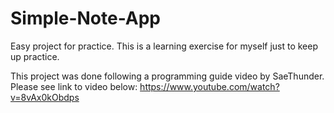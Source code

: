 # Simple-Note-App
Easy project for practice. This is a learning exercise for myself just to keep up practice.

This project was done following a programming guide video by SaeThunder. Please see link to video below:
https://www.youtube.com/watch?v=8vAx0kObdps

